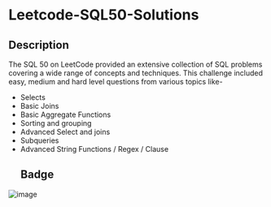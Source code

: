 # Leetcode-SQL50-Solutions
## Description
The SQL 50 on LeetCode provided an extensive collection of SQL problems covering a wide range of concepts and techniques. This challenge included easy, medium and hard level questions from various topics like-
- Selects
- Basic Joins
- Basic Aggregate Functions
- Sorting and grouping
- Advanced Select and joins
- Subqueries
- Advanced String Functions / Regex / Clause
  ## Badge
![image](https://github.com/NPatel30/Leetcode-SQL50-Solutions/assets/109983335/1a2dd9fe-71a6-4380-b827-542953461459)
